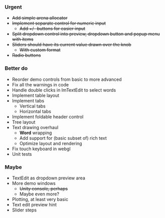 ### Urgent
- ~~Add simple arena allocator~~
- ~~Implement separate control for numeric input~~
  - ~~Add +/- buttons for easier input~~
- ~~Split dropdown control into preview, dropdown button and popup menu with items~~
- ~~Sliders should have its current value drawn over the knob~~
  - ~~With custom format~~
- ~~Radio buttons~~

### Better do
- Reorder demo controls from basic to more advanced
- Fix all the warnings in code
- Handle double clicks in ImTextEdit to select words
- Implement table layout
- Implement tabs
  - Vertical tabs
  - Horizontal tabs
- Implement foldable header control
- Tree layout
- Text drawing overhaul
  - __Word__ wrapping
  - Add support for (basic subset of) rich text
  - Optimize layout and rendering
- Fix touch keyboard in webgl
- Unit tests

### Maybe
- TextEdit as dropdown preview area
- More demo windows
  - ~~Unity console, perhaps~~
  - Maybe even more?
- Plotting, at least very basic
- Text edit preview hint
- Slider steps